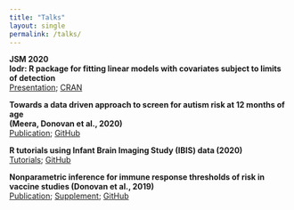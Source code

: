 ```yaml
---
title: "Talks"
layout: single
permalink: /talks/
---
```

**JSM 2020**  
**lodr: R package for fitting linear models with covariates subject to limits of detection**    
[Presentation](...); [CRAN](https://cran.r-project.org/web/packages/lodr/index.html)

**Towards a data driven approach to screen for autism risk at 12 months of age**  
**(Meera, Donovan et al., 2020)**      
[Publication](...); [GitHub](https://github.com/kmdono02/FYI_Random_Forest)

**R tutorials using Infant Brain Imaging Study (IBIS) data (2020)**  
[Tutorials](https://kmdono02.github.io/Data_Analysis_with_R_IBIS/); [GitHub](https://github.com/kmdono02/Data_Analysis_with_R_IBIS)

**Nonparametric inference for immune response thresholds of risk in vaccine studies (Donovan et al., 2019)**  
[Publication](https://www.ncbi.nlm.nih.gov/pubmed/31285781); [Supplement](https://kmdono02.github.io/Risk_Threshold/); [GitHub](https://github.com/kmdono02/Risk_Threshold)
